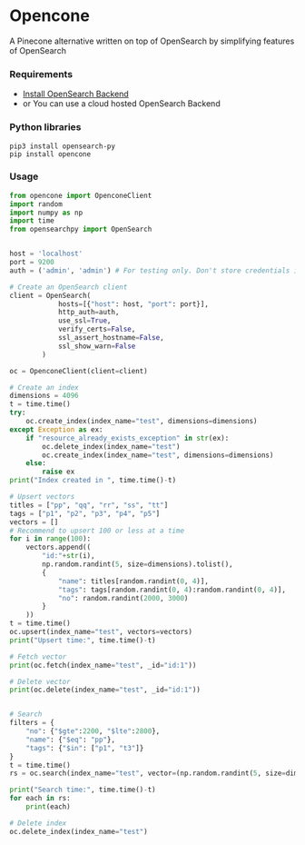 # Opencone 
A Pinecone alternative written on top of OpenSearch by simplifying features of OpenSearch

### Requirements
   * [Install OpenSearch Backend](https://opensearch.org/docs/latest/install-and-configure/install-opensearch/docker/) 
   * or You can use a cloud hosted OpenSearch Backend

### Python libraries 
    pip3 install opensearch-py
    pip install opencone 

### Usage

```python
from opencone import OpenconeClient
import random
import numpy as np
import time
from opensearchpy import OpenSearch


host = 'localhost'
port = 9200
auth = ('admin', 'admin') # For testing only. Don't store credentials in code.

# Create an OpenSearch client
client = OpenSearch(
            hosts=[{"host": host, "port": port}],
            http_auth=auth,
            use_ssl=True,
            verify_certs=False,
            ssl_assert_hostname=False,
            ssl_show_warn=False
        )

oc = OpenconeClient(client=client)

# Create an index
dimensions = 4096
t = time.time()
try:
    oc.create_index(index_name="test", dimensions=dimensions)
except Exception as ex:
    if "resource_already_exists_exception" in str(ex):
        oc.delete_index(index_name="test")
        oc.create_index(index_name="test", dimensions=dimensions)
    else:
        raise ex
print("Index created in ", time.time()-t)

# Upsert vectors
titles = ["pp", "qq", "rr", "ss", "tt"]
tags = ["p1", "p2", "p3", "p4", "p5"]
vectors = []
# Recommend to upsert 100 or less at a time
for i in range(100):
    vectors.append((
        "id:"+str(i),
        np.random.randint(5, size=dimensions).tolist(),
        {
            "name": titles[random.randint(0, 4)],
            "tags": tags[random.randint(0, 4):random.randint(0, 4)],
            "no": random.randint(2000, 3000)
        }
    ))
t = time.time()
oc.upsert(index_name="test", vectors=vectors)
print("Upsert time:", time.time()-t)

# Fetch vector
print(oc.fetch(index_name="test", _id="id:1"))

# Delete vector
print(oc.delete(index_name="test", _id="id:1"))


# Search
filters = {
    "no": {"$gte":2200, "$lte":2800},
    "name": {"$eq": "pp"},
    "tags": {"$in": ["p1", "t3"]}
}
t = time.time()
rs = oc.search(index_name="test", vector=(np.random.randint(5, size=dimensions)/1.1).tolist(), filters=filters, metadata=False, limit=10000)

print("Search time:", time.time()-t)
for each in rs:
    print(each)

# Delete index
oc.delete_index(index_name="test")

```

